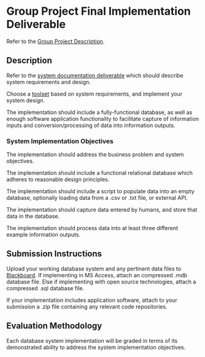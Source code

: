 # Group Project Final Implementation Deliverable

Refer to the [Group Project Description](/PROJECT.md).

## Description

Refer to the [system documentation deliverable](/final-documentation.md) which should describe system requirements and design.

Choose a [toolset](/resources/group-project/toolsets.md) based on system requirements, and implement your system design.

The implementation should include a fully-functional database, as well as enough software application functionality to facilitate capture of information inputs and conversion/processing of data into information outputs.

### System Implementation Objectives

The implementation should address the business problem and system objectives.

The implementation should include a functional relational database
 which adheres to reasonable design principles.

The implementation should include a script to populate data into an empty database, optionally loading data from a .csv or .txt file, or external API.

The implementation should capture data entered by humans, and store that data in the database.

The implementation should process data into at least three different example information outputs.

## Submission Instructions

Upload your working database system and any pertinent data files to [Blackboard](https://blackboard.gwu.edu/webapps/assignment/uploadAssignment?content_id=_6866128_1&course_id=_260328_1&assign_group_id=&mode=cpview).
 If implementing in MS Access, attach an compressed .mdb database file.
 Else if implementing with open source technologies, attach a compressed .sql database file.

If your implementation includes application software, attach to your submission a .zip file containing any relevant code repositories.

## Evaluation Methodology

Each database system implementation will be graded in terms of its demonstrated ability to address the system implementation objectives.
